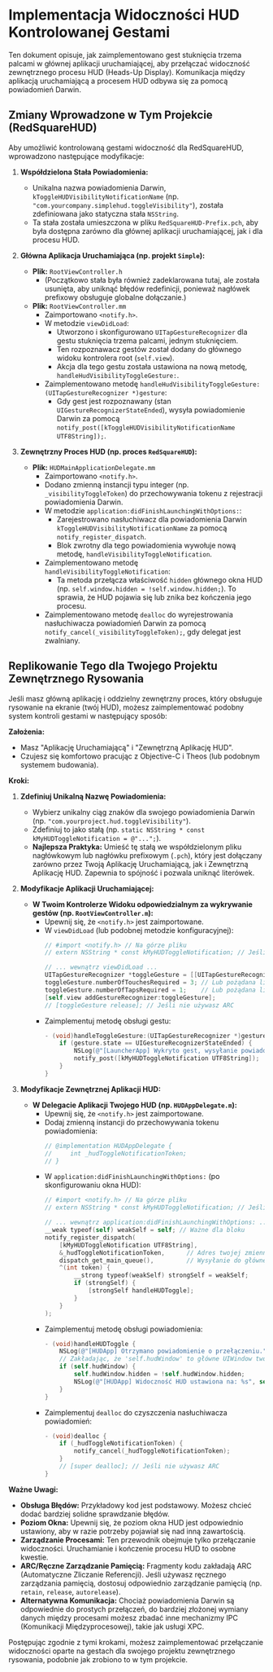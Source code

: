 # Implementacja Widoczności HUD Kontrolowanej Gestami

Ten dokument opisuje, jak zaimplementowano gest stuknięcia trzema palcami w głównej aplikacji uruchamiającej, aby przełączać widoczność zewnętrznego procesu HUD (Heads-Up Display). Komunikacja między aplikacją uruchamiającą a procesem HUD odbywa się za pomocą powiadomień Darwin.

## Zmiany Wprowadzone w Tym Projekcie (RedSquareHUD)

Aby umożliwić kontrolowaną gestami widoczność dla RedSquareHUD, wprowadzono następujące modyfikacje:

1.  **Współdzielona Stała Powiadomienia:**
    *   Unikalna nazwa powiadomienia Darwin, `kToggleHUDVisibilityNotificationName` (np. `"com.yourcompany.simplehud.toggleVisibility"`), została zdefiniowana jako statyczna stała `NSString`.
    *   Ta stała została umieszczona w pliku `RedSquareHUD-Prefix.pch`, aby była dostępna zarówno dla głównej aplikacji uruchamiającej, jak i dla procesu HUD.

2.  **Główna Aplikacja Uruchamiająca (np. projekt `Simple`):**
    *   **Plik:** `RootViewController.h`
        *   (Początkowo stała była również zadeklarowana tutaj, ale została usunięta, aby uniknąć błędów redefinicji, ponieważ nagłówek prefixowy obsługuje globalne dołączanie.)
    *   **Plik:** `RootViewController.mm`
        *   Zaimportowano `<notify.h>`.
        *   W metodzie `viewDidLoad`:
            *   Utworzono i skonfigurowano `UITapGestureRecognizer` dla gestu stuknięcia trzema palcami, jednym stuknięciem.
            *   Ten rozpoznawacz gestów został dodany do głównego widoku kontrolera root (`self.view`).
            *   Akcja dla tego gestu została ustawiona na nową metodę, `handleHudVisibilityToggleGesture:`.
        *   Zaimplementowano metodę `handleHudVisibilityToggleGesture:(UITapGestureRecognizer *)gesture`:
            *   Gdy gest jest rozpoznawany (stan `UIGestureRecognizerStateEnded`), wysyła powiadomienie Darwin za pomocą `notify_post([kToggleHUDVisibilityNotificationName UTF8String]);`.

3.  **Zewnętrzny Proces HUD (np. proces `RedSquareHUD`):**
    *   **Plik:** `HUDMainApplicationDelegate.mm`
        *   Zaimportowano `<notify.h>`.
        *   Dodano zmienną instancji typu integer (np. `_visibilityToggleToken`) do przechowywania tokenu z rejestracji powiadomienia Darwin.
        *   W metodzie `application:didFinishLaunchingWithOptions:`:
            *   Zarejestrowano nasłuchiwacz dla powiadomienia Darwin `kToggleHUDVisibilityNotificationName` za pomocą `notify_register_dispatch`.
            *   Blok zwrotny dla tego powiadomienia wywołuje nową metodę, `handleVisibilityToggleNotification`.
        *   Zaimplementowano metodę `handleVisibilityToggleNotification`:
            *   Ta metoda przełącza właściwość `hidden` głównego okna HUD (np. `self.window.hidden = !self.window.hidden;`). To sprawia, że HUD pojawia się lub znika bez kończenia jego procesu.
        *   Zaimplementowano metodę `dealloc` do wyrejestrowania nasłuchiwacza powiadomień Darwin za pomocą `notify_cancel(_visibilityToggleToken);`, gdy delegat jest zwalniany.

## Replikowanie Tego dla Twojego Projektu Zewnętrznego Rysowania

Jeśli masz główną aplikację i oddzielny zewnętrzny proces, który obsługuje rysowanie na ekranie (twój HUD), możesz zaimplementować podobny system kontroli gestami w następujący sposób:

**Założenia:**
*   Masz "Aplikację Uruchamiającą" i "Zewnętrzną Aplikację HUD".
*   Czujesz się komfortowo pracując z Objective-C i Theos (lub podobnym systemem budowania).

**Kroki:**

1.  **Zdefiniuj Unikalną Nazwę Powiadomienia:**
    *   Wybierz unikalny ciąg znaków dla swojego powiadomienia Darwin (np. `"com.yourproject.hud.toggleVisibility"`).
    *   Zdefiniuj to jako stałą (np. `static NSString * const kMyHUDToggleNotification = @"...";`).
    *   **Najlepsza Praktyka:** Umieść tę stałą we współdzielonym pliku nagłówkowym lub nagłówku prefixowym (`.pch`), który jest dołączany zarówno przez Twoją Aplikację Uruchamiającą, jak i Zewnętrzną Aplikację HUD. Zapewnia to spójność i pozwala uniknąć literówek.

2.  **Modyfikacje Aplikacji Uruchamiającej:**
    *   **W Twoim Kontrolerze Widoku odpowiedzialnym za wykrywanie gestów (np. `RootViewController.m`):**
        *   Upewnij się, że `<notify.h>` jest zaimportowane.
        *   W `viewDidLoad` (lub podobnej metodzie konfiguracyjnej):
            ```objective-c
            // #import <notify.h> // Na górze pliku
            // extern NSString * const kMyHUDToggleNotification; // Jeśli zdefiniowano w współdzielonym .h lub upewnij się, że .pch go zawiera

            // ... wewnątrz viewDidLoad ...
            UITapGestureRecognizer *toggleGesture = [[UITapGestureRecognizer alloc] initWithTarget:self action:@selector(handleToggleGesture:)];
            toggleGesture.numberOfTouchesRequired = 3; // Lub pożądana liczba palców
            toggleGesture.numberOfTapsRequired = 1;    // Lub pożądana liczba stuknięć
            [self.view addGestureRecognizer:toggleGesture];
            // [toggleGesture release]; // Jeśli nie używasz ARC
            ```
        *   Zaimplementuj metodę obsługi gestu:
            ```objective-c
            - (void)handleToggleGesture:(UITapGestureRecognizer *)gesture {
                if (gesture.state == UIGestureRecognizerStateEnded) {
                    NSLog(@"[LauncherApp] Wykryto gest, wysyłanie powiadomienia w celu przełączenia HUD.");
                    notify_post([kMyHUDToggleNotification UTF8String]);
                }
            }
            ```

3.  **Modyfikacje Zewnętrznej Aplikacji HUD:**
    *   **W Delegacie Aplikacji Twojego HUD (np. `HUDAppDelegate.m`):**
        *   Upewnij się, że `<notify.h>` jest zaimportowane.
        *   Dodaj zmienną instancji do przechowywania tokenu powiadomienia:
            ```objective-c
            // @implementation HUDAppDelegate {
            //     int _hudToggleNotificationToken;
            // }
            ```
        *   W `application:didFinishLaunchingWithOptions:` (po skonfigurowaniu okna HUD):
            ```objective-c
            // #import <notify.h> // Na górze pliku
            // extern NSString * const kMyHUDToggleNotification; // Jeśli zdefiniowano w współdzielonym .h lub upewnij się, że .pch go zawiera

            // ... wewnątrz application:didFinishLaunchingWithOptions: ...
            __weak typeof(self) weakSelf = self; // Ważne dla bloku
            notify_register_dispatch(
                [kMyHUDToggleNotification UTF8String],
                &_hudToggleNotificationToken,      // Adres twojej zmiennej tokenu
                dispatch_get_main_queue(),         // Wysyłanie do głównej kolejki dla aktualizacji UI
                ^(int token) {
                    __strong typeof(weakSelf) strongSelf = weakSelf;
                    if (strongSelf) {
                        [strongSelf handleHUDToggle];
                    }
                }
            );
            ```
        *   Zaimplementuj metodę obsługi powiadomienia:
            ```objective-c
            - (void)handleHUDToggle {
                NSLog(@"[HUDApp] Otrzymano powiadomienie o przełączeniu.");
                // Zakładając, że 'self.hudWindow' to główne UIWindow twojego HUD
                if (self.hudWindow) {
                    self.hudWindow.hidden = !self.hudWindow.hidden;
                    NSLog(@"[HUDApp] Widoczność HUD ustawiona na: %s", self.hudWindow.hidden ? "Ukryty" : "Widoczny");
                }
            }
            ```
        *   Zaimplementuj `dealloc` do czyszczenia nasłuchiwacza powiadomień:
            ```objective-c
            - (void)dealloc {
                if (_hudToggleNotificationToken) {
                    notify_cancel(_hudToggleNotificationToken);
                }
                // [super dealloc]; // Jeśli nie używasz ARC
            }
            ```

**Ważne Uwagi:**

*   **Obsługa Błędów:** Przykładowy kod jest podstawowy. Możesz chcieć dodać bardziej solidne sprawdzanie błędów.
*   **Poziom Okna:** Upewnij się, że poziom okna HUD jest odpowiednio ustawiony, aby w razie potrzeby pojawiał się nad inną zawartością.
*   **Zarządzanie Procesami:** Ten przewodnik obejmuje tylko przełączanie widoczności. Uruchamianie i kończenie procesu HUD to osobne kwestie.
*   **ARC/Ręczne Zarządzanie Pamięcią:** Fragmenty kodu zakładają ARC (Automatyczne Zliczanie Referencji). Jeśli używasz ręcznego zarządzania pamięcią, dostosuj odpowiednio zarządzanie pamięcią (np. `retain`, `release`, `autorelease`).
*   **Alternatywna Komunikacja:** Chociaż powiadomienia Darwin są odpowiednie do prostych przełączeń, do bardziej złożonej wymiany danych między procesami możesz zbadać inne mechanizmy IPC (Komunikacji Międzyprocesowej), takie jak usługi XPC.

Postępując zgodnie z tymi krokami, możesz zaimplementować przełączanie widoczności oparte na gestach dla swojego projektu zewnętrznego rysowania, podobnie jak zrobiono to w tym projekcie.
